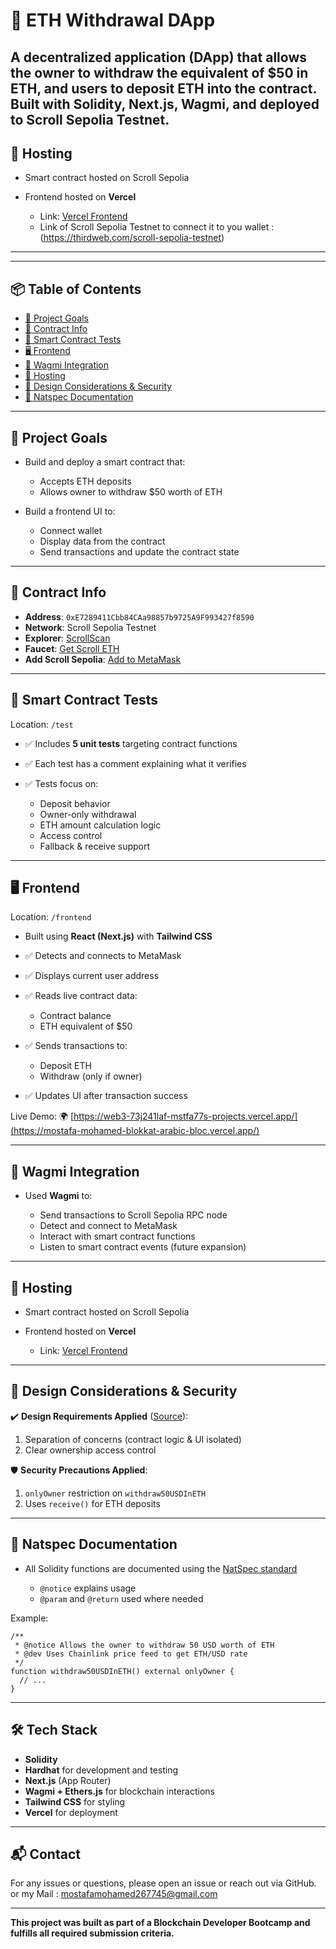 # 💸 ETH Withdrawal DApp

A decentralized application (DApp) that allows the owner to withdraw the equivalent of \$50 in ETH, and users to deposit ETH into the contract. Built with **Solidity**, **Next.js**, **Wagmi**, and deployed to **Scroll Sepolia Testnet**.
---

## 🚀 Hosting

* Smart contract hosted on Scroll Sepolia
* Frontend hosted on **Vercel**

  * Link: [Vercel Frontend](https://web3-73j241laf-mstfa77s-projects.vercel.app/)
  * Link of Scroll Sepolia Testnet to connect it to you wallet :(https://thirdweb.com/scroll-sepolia-testnet)

---
---

## 📦 Table of Contents

* [🎯 Project Goals](#-project-goals)
* [🔗 Contract Info](#-contract-info)
* [🧪 Smart Contract Tests](#-smart-contract-tests)
* [🖥️ Frontend](#%EF%B8%8F-frontend)
* [🔌 Wagmi Integration](#-wagmi-integration)
* [🚀 Hosting](#-hosting)
* [🧠 Design Considerations & Security](#-design-considerations--security)
* [📜 Natspec Documentation](#-natspec-documentation)

---

## 🎯 Project Goals

* Build and deploy a smart contract that:

  * Accepts ETH deposits
  * Allows owner to withdraw \$50 worth of ETH
* Build a frontend UI to:

  * Connect wallet
  * Display data from the contract
  * Send transactions and update the contract state

---

## 🔗 Contract Info

* **Address**: `0xE7289411Cbb84CAa98857b9725A9F993427f8590`
* **Network**: Scroll Sepolia Testnet
* **Explorer**: [ScrollScan](https://sepolia.scrollscan.com/address/0xE7289411Cbb84CAa98857b9725A9F993427f8590)
* **Faucet**: [Get Scroll ETH](https://docs.scroll.io/en/user-guide/faucet/)
* **Add Scroll Sepolia**: [Add to MetaMask](https://docs.scroll.io/en/developers/developer-quickstart/#scroll-sepolia-testnet)

---

## 🧪 Smart Contract Tests 

Location: `/test`

* ✅ Includes **5 unit tests** targeting contract functions
* ✅ Each test has a comment explaining what it verifies
* ✅ Tests focus on:

  * Deposit behavior
  * Owner-only withdrawal
  * ETH amount calculation logic
  * Access control
  * Fallback & receive support

---

## 🖥️ Frontend

Location: `/frontend`

* Built using **React (Next.js)** with **Tailwind CSS**
* ✅ Detects and connects to MetaMask
* ✅ Displays current user address
* ✅ Reads live contract data:

  * Contract balance
  * ETH equivalent of \$50
* ✅ Sends transactions to:

  * Deposit ETH
  * Withdraw (only if owner)
* ✅ Updates UI after transaction success

Live Demo: 🌍 [https://web3-73j241laf-mstfa77s-projects.vercel.app/](https://mostafa-mohamed-blokkat-arabic-bloc.vercel.app/)

---

## 🔌 Wagmi Integration

* Used **Wagmi** to:

  * Send transactions to Scroll Sepolia RPC node
  * Detect and connect to MetaMask
  * Interact with smart contract functions
  * Listen to smart contract events (future expansion)

---

## 🚀 Hosting

* Smart contract hosted on Scroll Sepolia
* Frontend hosted on **Vercel**

  * Link: [Vercel Frontend](https://web3-73j241laf-mstfa77s-projects.vercel.app/)

---

## 🧠 Design Considerations & Security

✔️ **Design Requirements Applied** ([Source](https://docs.google.com/document/d/1BP4V3kXStbRSbvqIZh2rsp5oe8w09baKgja4zJpN0rk)):

1. Separation of concerns (contract logic & UI isolated)
2. Clear ownership access control

🛡️ **Security Precautions Applied**:

1. `onlyOwner` restriction on `withdraw50USDInETH`
2. Uses `receive()` for ETH deposits

---

## 📜 Natspec Documentation

* All Solidity functions are documented using the [NatSpec standard](https://docs.soliditylang.org/en/latest/natspec-format.html)

  * `@notice` explains usage
  * `@param` and `@return` used where needed

Example:

```solidity
/**
 * @notice Allows the owner to withdraw 50 USD worth of ETH
 * @dev Uses Chainlink price feed to get ETH/USD rate
 */
function withdraw50USDInETH() external onlyOwner {
  // ...
}
```

---

## 🛠️ Tech Stack

* **Solidity**
* **Hardhat** for development and testing
* **Next.js** (App Router)
* **Wagmi + Ethers.js** for blockchain interactions
* **Tailwind CSS** for styling
* **Vercel** for deployment

---

## 📬 Contact

For any issues or questions, please open an issue or reach out via GitHub.
or my Mail :
mostafamohamed267745@gmail.com

---

**This project was built as part of a Blockchain Developer Bootcamp and fulfills all required submission criteria.**
 
